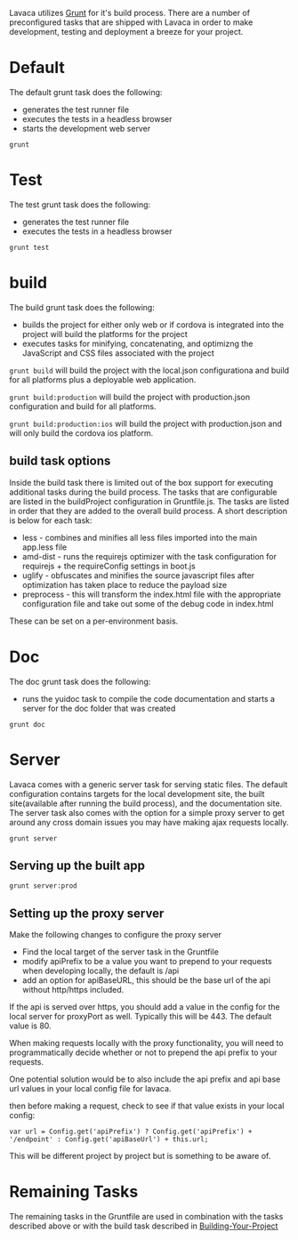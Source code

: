 Lavaca utilizes [Grunt](http://gruntjs.com/) for it's build process. There are a number of preconfigured tasks that are shipped with Lavaca in order to make development, testing and deployment a breeze for your project. 

# Default
The default grunt task does the following:
* generates the test runner file
* executes the tests in a headless browser
* starts the development web server

`grunt`
# Test
The test grunt task does the following: 
* generates the test runner file
* executes the tests in a headless browser

`grunt test`
# build
The build grunt task does the following:
* builds the project for either only web or if cordova is integrated into the project will build the platforms for the project
* executes tasks for minifying, concatenating, and optimizng the JavaScript and CSS files associated with the project

`grunt build`
will build the project with the local.json configurationa and build for all platforms plus a deployable web application.

`grunt build:production`
will build the project with production.json configuration and build for all platforms.

`grunt build:production:ios`
will build the project with production.json and will only build the cordova ios platform.

## build task options
Inside the build task there is limited out of the box support for executing additional tasks during the build process. The tasks that are configurable are listed in the buildProject configuration in Gruntfile.js. The tasks are listed in order that they are added to the overall build process. A short description is below for each task:

* less - combines and minifies all less files imported into the main app.less file
* amd-dist - runs the requirejs optimizer with the task configuration for requirejs + the requireConfig settings in boot.js
* uglify - obfuscates and minifies the source javascript files after optimization has taken place to reduce the payload size
* preprocess - this will transform the index.html file with the appropriate configuration file and take out some of the debug code in index.html

These can be set on a per-environment basis.

# Doc
The doc grunt task does the following:
* runs the yuidoc task to compile the code documentation and starts a server for the doc folder that was created

`grunt doc`
# Server
Lavaca comes with a generic server task for serving static files. The default configuration contains targets for the local development site, the built site(available after running the build process), and the documentation site. The server task also comes with the option for a simple proxy server to get around any cross domain issues you may have making ajax requests locally. 

`grunt server`
## Serving up the built app
`grunt server:prod`

## Setting up the proxy server
Make the following changes to configure the proxy server
* Find the local target of the server task in the Gruntfile
* modify apiPrefix to be a value you want to prepend to your requests when developing locally, the default is /api
* add an option for apiBaseURL, this should be the base url of the api without http/https included. 

If the api is served over https, you should add a value in the config for the local server for proxyPort as well. Typically this will be 443. The default value is 80. 

When making requests locally with the proxy functionality, you will need to programmatically decide whether or not to prepend the api prefix to your requests. 

One potential solution would be to also include the api prefix and api base url values in your local config file for lavaca. 

then before making a request, check to see if that value exists in your local config:

`var url = Config.get('apiPrefix') ? Config.get('apiPrefix') + '/endpoint' : Config.get('apiBaseUrl') + this.url;`

This will be different project by project but is something to be aware of. 


# Remaining Tasks
The remaining tasks in the Gruntfile are used in combination with the tasks described above or with the build task described in [Building-Your-Project](Building-Your-Project)